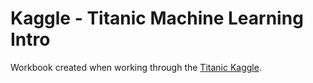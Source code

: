 # Kaggle - Titanic Machine Learning Intro
Workbook created when working through the [Titanic Kaggle](https://www.kaggle.com/c/titanic).
